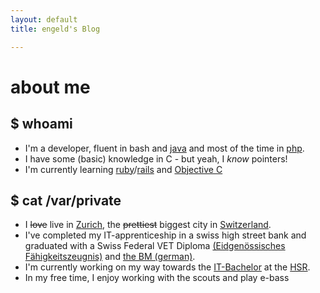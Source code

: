 ```yaml
---
layout: default
title: engeld's Blog

---
```

# about me
## $ whoami
 - I'm a developer, fluent in bash and [java][] and most of the time in [php][].
 - I have some (basic) knowledge in C - but yeah, I <i>know</i> pointers!
 - I'm currently learning [ruby][]/[rails][] and [Objective C][objective-c]

## $ cat /var/private
 - I <strike>love</strike> live in [Zurich][], the <strike>prettiest</strike> biggest city in [Switzerland][].
 - I've completed my IT-apprenticeship in a swiss high street bank and graduated with a Swiss Federal VET Diploma [(Eidgenössisches Fähigkeitszeugnis)](https://de.wikipedia.org/wiki/Eidgen%C3%B6ssisches_F%C3%A4higkeitszeugnis) and [the BM (german)](https://de.wikipedia.org/wiki/Berufsmaturit%C3%A4t).
 - I'm currently working on my way towards the [IT-Bachelor][bachelor] at the [HSR][].
 - In my free time, I enjoy working with the scouts and play e-bass


[java]:         https://en.wikipedia.org/wiki/Java_%28programming_language%29
[php]:          https://en.wikipedia.org/wiki/PHP
[ruby]:         https://en.wikipedia.org/wiki/Ruby_%28programming_language%29
[rails]:        https://en.wikipedia.org/wiki/Ruby_on_Rails
[objective-c]:  https://en.wikipedia.org/wiki/Objective-C

[zurich]:       http://www.stadt-zuerich.ch
[switzerland]:  https://www.ch.ch/en/
[bachelor]:     http://hsr.ch/Informatik-I.1155.0.html?&L=4   
[hsr]:          http://hsr.ch/

